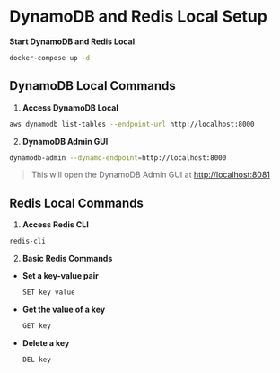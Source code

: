 # DynamoDB and Redis Local Setup

 **Start DynamoDB and Redis Local**
  ```sh
  docker-compose up -d
  ```

## DynamoDB Local Commands

1. **Access DynamoDB Local**
  ```sh
  aws dynamodb list-tables --endpoint-url http://localhost:8000
  ```

2. **DynamoDB Admin GUI**
  ```sh
  dynamodb-admin --dynamo-endpoint=http://localhost:8000
  ```
  > This will open the DynamoDB Admin GUI at [http://localhost:8081](http://localhost:8081)

## Redis Local Commands

1. **Access Redis CLI**
  ```sh
  redis-cli
  ```

2. **Basic Redis Commands**
  - **Set a key-value pair**
    ```sh
    SET key value
    ```
  - **Get the value of a key**
    ```sh
    GET key
    ```
  - **Delete a key**
    ```sh
    DEL key
    ```